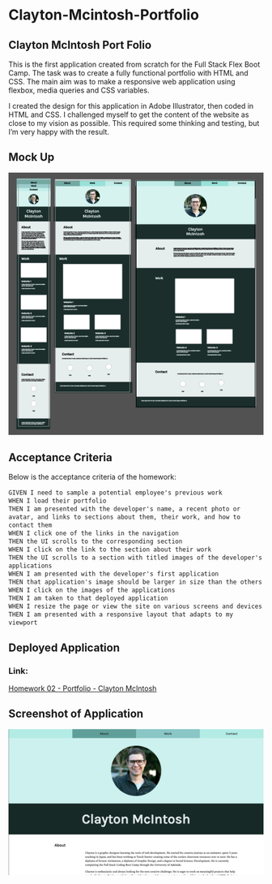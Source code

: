 # Clayton-Mcintosh-Portfolio

## Clayton McIntosh Port Folio

This is the first application created from scratch for the Full Stack Flex Boot Camp. The task was to create a fully functional portfolio with HTML and CSS. The main aim was to make a responsive web application using flexbox, media queries and CSS variables.

I created the design for this application in Adobe Illustrator, then coded in HTML and CSS. I challenged myself to get the content of the website as close to my vision as possible. This required some thinking and testing, but I’m very happy with the result.

## Mock Up

![Adobe Illustrator Mock-up](Assets/AdobeIllustrator.png)

## Acceptance Criteria

Below is the acceptance criteria of the homework:

```
GIVEN I need to sample a potential employee's previous work
WHEN I load their portfolio
THEN I am presented with the developer's name, a recent photo or avatar, and links to sections about them, their work, and how to contact them
WHEN I click one of the links in the navigation
THEN the UI scrolls to the corresponding section
WHEN I click on the link to the section about their work
THEN the UI scrolls to a section with titled images of the developer's applications
WHEN I am presented with the developer's first application
THEN that application's image should be larger in size than the others
WHEN I click on the images of the applications
THEN I am taken to that deployed application
WHEN I resize the page or view the site on various screens and devices
THEN I am presented with a responsive layout that adapts to my viewport

```
## Deployed Application

### Link:

[Homework 02 - Portfolio - Clayton McIntosh](https://claytonmcintosh.github.io/Clayton-Mcintosh-Portfolio/)

## Screenshot of Application

![ScreenShot](Assets/screenshot.png)
